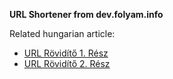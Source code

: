 **URL Shortener from dev.folyam.info**

Related hungarian article:

* [URL Rövidítő 1. Rész](http://dev.folyam.info/blog/2013/02/16/url-rovidito-1-resz/)
* [URL Rövidítő 2. Rész](http://dev.folyam.info/blog/2013/03/28/url-rovidito-2-resz/)
